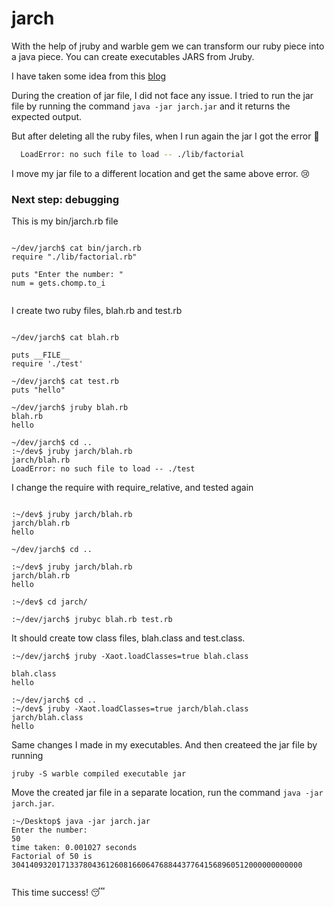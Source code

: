 # jarch
With the help of jruby and warble gem we can transform our ruby piece into a java piece. You can create executables JARS from Jruby.

I have taken some idea from this [blog](https://notepad.onghu.com/2021/jruby-win-day2-creating-jar-files/)

During the creation of jar file, I did not face any issue. I tried to run the jar file by running the command
`java -jar jarch.jar` and it returns the expected output.

But after deleting all the ruby files, when I run again the jar I got the error :anger:

```sh
  LoadError: no such file to load -- ./lib/factorial

```
I move my jar file to a different location and get the same above error. :cry:

### Next step: debugging

This is my bin/jarch.rb file

```shell

~/dev/jarch$ cat bin/jarch.rb 
require "./lib/factorial.rb"

puts "Enter the number: "
num = gets.chomp.to_i


```

I create two ruby files, blah.rb and test.rb

```shell

~/dev/jarch$ cat blah.rb 

puts __FILE__
require './test'

~/dev/jarch$ cat test.rb 
puts "hello"

~/dev/jarch$ jruby blah.rb 
blah.rb
hello

~/dev/jarch$ cd ..
:~/dev$ jruby jarch/blah.rb 
jarch/blah.rb
LoadError: no such file to load -- ./test

```

I change the require with require_relative, and tested again

```shell

:~/dev$ jruby jarch/blah.rb 
jarch/blah.rb
hello

~/dev/jarch$ cd ..

:~/dev$ jruby jarch/blah.rb 
jarch/blah.rb
hello

:~/dev$ cd jarch/

:~/dev/jarch$ jrubyc blah.rb test.rb 
```
It should create tow class files, blah.class and test.class.

```shell
:~/dev/jarch$ jruby -Xaot.loadClasses=true blah.class 

blah.class
hello

:~/dev/jarch$ cd ..
:~/dev$ jruby -Xaot.loadClasses=true jarch/blah.class 
jarch/blah.class
hello

```

Same changes I made in my executables. And then createed the jar file by running 

```shell
jruby -S warble compiled executable jar

```

Move the created jar file in a separate location, run the command `java -jar jarch.jar`. 

```shell
:~/Desktop$ java -jar jarch.jar 
Enter the number: 
50
time taken: 0.001027 seconds
Factorial of 50 is 30414093201713378043612608166064768844377641568960512000000000000


```
This time success! :sleeping: